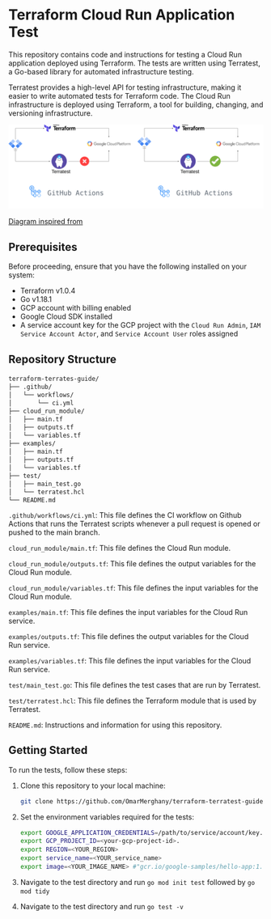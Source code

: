 # Terraform Cloud Run Application Test

This repository contains code and instructions for testing a Cloud Run application deployed using Terraform. The tests are written using Terratest, a Go-based library for automated infrastructure testing. 

Terratest provides a high-level API for testing infrastructure, making it easier to write automated tests for Terraform code. The Cloud Run infrastructure is deployed using Terraform, a tool for building, changing, and versioning infrastructure.


![Integrating Infrastructure Testing in CI pipeline.](architecture.png)

[Diagram inspired from](https://www.google.com/url?sa=i&url=https%3A%2F%2Fdevopscounsel.com%2Fwriting-automated-tests-for-terraform-code-using-terratest%2F&psig=AOvVaw189TVLGOvJO6voRWchZbQ_&ust=1683637805028000&source=images&cd=vfe&ved=0CBMQjhxqFwoTCPCGzNzl5f4CFQAAAAAdAAAAABAK)

## Prerequisites
Before proceeding, ensure that you have the following installed on your system:

* Terraform v1.0.4
* Go v1.18.1 
* GCP account with billing enabled
* Google Cloud SDK installed
* A service account key for the GCP project with the `Cloud Run Admin`, `IAM Service Account Actor`, and `Service Account User` roles assigned


## Repository Structure

```
terraform-terrates-guide/
├── .github/
│   └── workflows/
│       └── ci.yml
├── cloud_run_module/
│   ├── main.tf
│   ├── outputs.tf
│   └── variables.tf
├── examples/
│   ├── main.tf
│   ├── outputs.tf
│   └── variables.tf
├── test/
│   ├── main_test.go
│   └── terratest.hcl
└── README.md
```

`.github/workflows/ci.yml`: This file defines the CI workflow on Github Actions that runs the Terratest scripts whenever a pull request is opened or pushed to the main branch. 

`cloud_run_module/main.tf`: This file defines the Cloud Run module.

`cloud_run_module/outputs.tf`: This file defines the output variables for the Cloud Run module.

`cloud_run_module/variables.tf`: This file defines the input variables for the Cloud Run module.

`examples/main.tf`: This file defines the input variables for the Cloud Run service.

`examples/outputs.tf`: This file defines the output variables for the Cloud Run service.

`examples/variables.tf`: This file defines the input variables for the Cloud Run service.

`test/main_test.go`: This file defines the test cases that are run by Terratest.

`test/terratest.hcl`: This file defines the Terraform module that is used by Terratest.

`README.md`: Instructions and information for using this repository.


## Getting Started

To run the tests, follow these steps:

1. Clone this repository to your local machine:

   ```sh
   git clone https://github.com/OmarMerghany/terraform-terratest-guide.git

2. Set the environment variables required for the tests:

    ```sh
    export GOOGLE_APPLICATION_CREDENTIALS=/path/to/service/account/key.json
    export GCP_PROJECT_ID=<your-gcp-project-id>.
    export REGION=<YOUR_REGION>
    export service_name=<YOUR_service_name>
    export image=<YOUR_IMAGE_NAME> #"gcr.io/google-samples/hello-app:1.0"

3. Navigate to the test directory and run `go mod init test` followed by `go mod tidy`

4. Navigate to the test directory and run `go test -v`